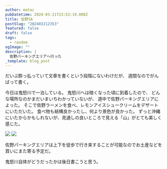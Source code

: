 ```yaml
---
author: matac
pubDatetime: 2024-03-21T23:53:19.000Z
title: 佐野SA
postSlug: "202403212353"
featured: false
draft: false
tags:
  - random
ogImage: ""
description: |
  佐野パーキングエリアへ行った
_template: blog_post
---
```


だいぶ酔っ払っていて文章を書くという段階にないわけだが、
週間なのでがんばって書く。

今日は鬼怒川で一泊している。
鬼怒川へは暗くなった頃に到着したので、
どんな場所なのかまだいまいちわかっていないが、
道中で佐野パーキングエリアによった。
そこで佐野ラーメンを食べ、レモンアイスシュークリームをデザートにいただいた。
食べ物も結構良かったし、何より景色が良かった。
ずっと沖縄にいたからかもしれないが、見通しの良いところで見える「山」がとても美しく感じた。

![](/img/sano-ramen.jpg)
![](/img/sano-remon.jpg)

佐野パーキングエリアは上下を徒歩で行き来することが可能なのでお土産などを買いにまた寄る予定だ。

鬼怒川自体がどうだったかは後日書こうと思う。
